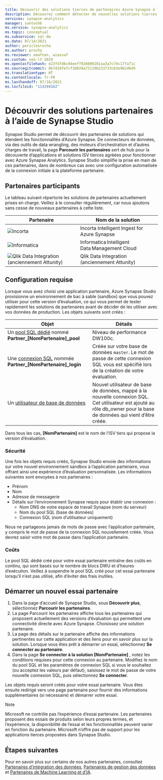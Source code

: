 ```yaml
---
title: Découvrir des solutions tierces de partenaires Azure Synapse à l’aide de Synapse Studio
description: Découvrez comment détecter de nouvelles solutions tierces qui sont étroitement intégrées à des partenaires Azure Synapse
services: synapse-analytics
manager: santoshb
ms.service: synapse-analytics
ms.topic: conceptual
ms.subservice: sql-dw
ms.date: 07/14/2021
author: periclesrocha
ms.author: procha
ms.reviewer: omafnan, wiassaf
ms.custom: seo-lt-2019
ms.openlocfilehash: e23fd7d6c94eeff926009281aa3a7c74c17fa71c
ms.sourcegitcommit: 8b7d16fefcf3d024a72119b233733cb3e962d6d9
ms.translationtype: HT
ms.contentlocale: fr-FR
ms.lasthandoff: 07/16/2021
ms.locfileid: "114294162"
---
```

# <a name="discover-partner-solutions-through-synapse-studio"></a>Découvrir des solutions partenaires à l’aide de Synapse Studio

Synapse Studio permet de découvrir des partenaires de solutions qui étendent les fonctionnalités d’Azure Synapse. De connecteurs de données, via des outils de data wrangling, des moteurs d’orchestration et d’autres charges de travail, la page **Parcourir les partenaires** sert de hub pour la découverte d’applications et solutions ISV tierces agréées pour fonctionner avec Azure Synapse Analytics. Synapse Studio simplifie la prise en main de ces partenaires, dans de nombreux cas avec une configuration automatisée de la connexion initiale à la plateforme partenaire.

## <a name="participating-partners"></a>Partenaires participants
Le tableau suivant répertorie les solutions de partenaires actuellement prises en charge. Veillez à le consulter régulièrement, car nous ajoutons sans cesse de nouveaux partenaires à cette liste. 

| Partenaire | Nom de la solution |
| ------- | ------------- |
| ![Incorta](./media/sql-data-warehouse-partner-data-integration/incorta-logo.png) | Incorta Intelligent Ingest for Azure Synapse |
| ![Informatica](./media/sql-data-warehouse-partner-data-integration/informatica_logo.png) | Informatica Intelligent Data Management Cloud |
| ![Qlik Data Integration (anciennement Attunity)](./media/sql-data-warehouse-partner-business-intelligence/qlik_logo.png) | Qlik Data Integration (anciennement Attunity) |

## <a name="requirements"></a>Configuration requise
Lorsque vous avez choisi une application partenaire, Azure Synapse Studio provisionne un environnement de bac à sable (sandbox) que vous pouvez utiliser pour cette version d’évaluation, ce qui vous permet de tester rapidement les solutions de partenaires avant de décider de les utiliser avec vos données de production. Les objets suivants sont créés : 

|  Objet  |    Détails    |
| -------- | ------------- |
| Un [pool SQL dédié](./sql-data-warehouse-overview-what-is.md) nommé **Partner_[NomPartenaire]_pool** | Niveau de performance DW100c. |
| Une [connexion SQL](/sql/relational-databases/security/authentication-access/principals-database-engine#sa-login) nommée **Partner_[NomPartenaire]_login** | Créée sur votre base de données `master`. Le mot de passe de cette connexion SQL vous est spécifié lors de la création de votre évaluation.|
| Un [utilisateur de base de données](../../azure-sql/database/logins-create-manage.md?bc=%2fazure%2fsynapse-analytics%2fsql-data-warehouse%2fbreadcrumb%2ftoc.json&toc=%2fazure%2fsynapse-analytics%2fsql-data-warehouse%2ftoc.json) | Nouvel utilisateur de base de données, mappé à la nouvelle connexion SQL. Cet utilisateur est ajouté au rôle db_owner pour la base de données qui vient d’être créée. |

Dans tous les cas, **[NomPartenaire]** est le nom de l’ISV tiers qui propose la version d’évaluation. 

### <a name="security"></a>Sécurité 
Une fois les objets requis créés, Synapse Studio envoie des informations sur votre nouvel environnement sandbox à l’application partenaire, vous offrant ainsi une expérience d’évaluation personnalisée. Les informations suivantes sont envoyées à nos partenaires : 
- Prénom
- Nom
- Adresse de messagerie
-  Détails sur l’environnement Synapse requis pour établir une connexion :     
    - Nom DNS de votre espace de travail Synapse (nom du serveur)
    - Nom du pool SQL (base de données)
    - Connexion SQL (nom d’utilisateur uniquement)
    
Nous ne partageons jamais de mots de passe avec l’application partenaire, y compris le mot de passe de la connexion SQL nouvellement créée. Vous devrez saisir votre mot de passe dans l’application partenaire.

### <a name="costs"></a>Coûts
Le pool SQL dédié créé pour votre essai partenaire entraîne des coûts en continu, qui sont basés sur le nombre de blocs DWU et d’heures d’exécution. Veillez à suspendre le pool SQL créé pour cet essai partenaire lorsqu’il n’est pas utilisé, afin d’éviter des frais inutiles. 

## <a name="starting-a-new-partner-trial"></a>Démarrer un nouvel essai partenaire 

1) Dans la page d’accueil de Synapse Studio, sous **Découvrir plus**, sélectionnez **Parcourir les partenaires**.
2) La page Parcourir les partenaires affiche tous les partenaires qui proposent actuellement des versions d’évaluation qui permettent une connectivité directe avec Azure Synapse. Choisissez une solution partenaire.
3) La page des détails sur le partenaire affiche des informations pertinentes sur cette application et des liens pour en savoir plus sur la solution. Lorsque vous êtes prêt à démarrer un essai, sélectionnez **Se connecter au partenaire**.
4) Dans la page **Se connecter à la solution [NomPartenaire]** , notez les conditions requises pour cette connexion au partenaire. Modifiez le nom du pool SQL et les paramètres de connexion SQL si vous le souhaitez (ou acceptez les valeurs par défaut), saisissez le mot de passe de votre nouvelle connexion SQL, puis sélectionnez **Se connecter**.

Les objets requis seront créés pour votre essai partenaire. Vous êtes ensuite redirigé vers une page partenaire pour fournir des informations supplémentaires (si nécessaire) et démarrer votre essai. 

> [!NOTE]
> Microsoft ne contrôle pas l’expérience d’essai partenaire. Les partenaires proposent des essais de produits selon leurs propres termes, et l’expérience, la disponibilité de l’essai et les fonctionnalités peuvent varier en fonction du partenaire. Microsoft n’offre pas de support pour les applications tierces proposées dans Synapse Studio. 

## <a name="next-steps"></a>Étapes suivantes

Pour en savoir plus sur certains de nos autres partenaires, consultez [Partenaires d’intégration des données](sql-data-warehouse-partner-data-integration.md), [Partenaires de gestion des données](sql-data-warehouse-partner-data-management.md) et [Partenaires de Machine Learning et d’IA](sql-data-warehouse-partner-machine-learning-ai.md).